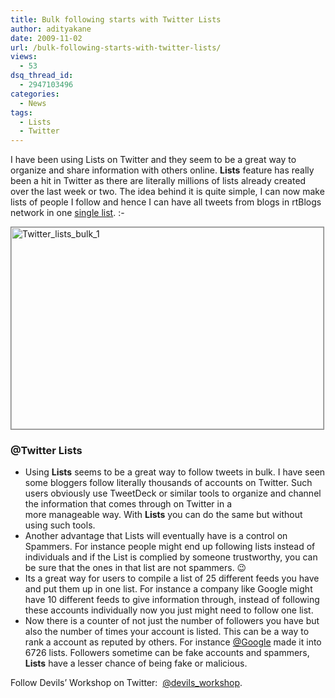 ```yaml
---
title: Bulk following starts with Twitter Lists
author: adityakane
date: 2009-11-02
url: /bulk-following-starts-with-twitter-lists/
views:
  - 53
dsq_thread_id:
  - 2947103496
categories:
  - News
tags:
  - Lists
  - Twitter
---
```

I have been using Lists on Twitter and they seem to be a great way to organize and share information with others online. **Lists** feature has really been a hit in Twitter as there are literally millions of lists already created over the last week or two. The idea behind it is quite simple, I can now make lists of people I follow and hence I can have all tweets from blogs in rtBlogs network in one <a href="http://twitter.com/bombaypirate/rtblogs" onclick="_gaq.push(['_trackEvent', 'outbound-article', 'http://twitter.com/bombaypirate/rtblogs', 'single list']);" >single list</a>. <img src="http://devilsworkshop.org/wp-includes/images/smilies/simple-smile.png" alt=":-)" class="wp-smiley" style="height: 1em; max-height: 1em;" />

<img class="alignnone size-full wp-image-16284" style="border: 1px solid grey;" src="http://cdn.devilsworkshop.org/files/2009/11/Twitter_lists_bulk_1.png" alt="Twitter_lists_bulk_1" width="500" height="323" />

### @Twitter Lists

  * Using **Lists** seems to be a great way to follow tweets in bulk. I have seen some bloggers follow literally thousands of accounts on Twitter. Such users obviously use TweetDeck or similar tools to organize and channel the information that comes through on Twitter in a more manageable way. With **Lists** you can do the same but without using such tools.
  * Another advantage that Lists will eventually have is a control on Spammers. For instance people might end up following lists instead of individuals and if the List is complied by someone trustworthy, you can be sure that the ones in that list are not spammers. 😉
  * Its a great way for users to compile a list of 25 different feeds you have and put them up in one list. For instance a company like Google might have 10 different feeds to give information through, instead of following these accounts individually now you just might need to follow one list.
  * Now there is a counter of not just the number of followers you have but also the number of times your account is listed. This can be a way to rank a account as reputed by others. For instance <a href="http://twitter.com/google" onclick="_gaq.push(['_trackEvent', 'outbound-article', 'http://twitter.com/google', '@Google']);" >@Google</a> made it into 6726 lists. Followers sometime can be fake accounts and spammers, **Lists** have a lesser chance of being fake or malicious.

Follow Devils&#8217; Workshop on Twitter:  <a href="http://twitter.com/devils_workshop" onclick="_gaq.push(['_trackEvent', 'outbound-article', 'http://twitter.com/devils_workshop', '@devils_workshop']);" >@devils_workshop</a>.
